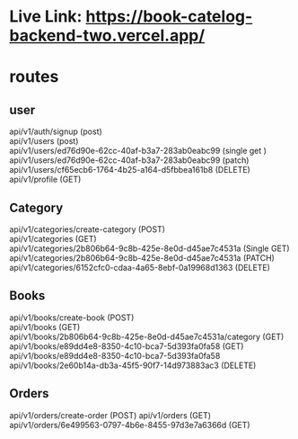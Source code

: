 # Live Link: https://book-catelog-backend-two.vercel.app/ 
 
# routes
 
## user  <br>
api/v1/auth/signup (post) <br>
api/v1/users   (post) <br>
api/v1/users/ed76d90e-62cc-40af-b3a7-283ab0eabc99  (single get ) <br>
api/v1/users/ed76d90e-62cc-40af-b3a7-283ab0eabc99  (patch) <br>
api/v1/users/cf65ecb6-1764-4b25-a164-d5fbbea161b8 (DELETE) <br>
api/v1/profile (GET) <br>

## Category <br>
api/v1/categories/create-category (POST) <br>
api/v1/categories (GET) <br>
api/v1/categories/2b806b64-9c8b-425e-8e0d-d45ae7c4531a (Single GET)  <br>
api/v1/categories/2b806b64-9c8b-425e-8e0d-d45ae7c4531a (PATCH) <br>
api/v1/categories/6152cfc0-cdaa-4a65-8ebf-0a19968d1363  (DELETE)  <br>

## Books <br>
api/v1/books/create-book (POST) <br>
api/v1/books (GET) <br>
api/v1/books/2b806b64-9c8b-425e-8e0d-d45ae7c4531a/category (GET) <br>
api/v1/books/e89dd4e8-8350-4c10-bca7-5d393fa0fa58 (GET) <br>
api/v1/books/e89dd4e8-8350-4c10-bca7-5d393fa0fa58 <br>
api/v1/books/2e60b14a-db3a-45f5-90f7-14d973883ac3 (DELETE) <br>

## Orders
api/v1/orders/create-order (POST)
api/v1/orders (GET)
api/v1/orders/6e499563-0797-4b6e-8455-97d3e7a6366d (GET)
